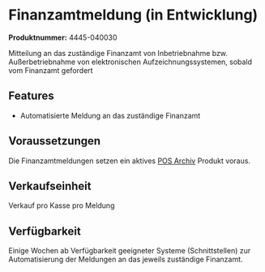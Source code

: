 # Finanzamtmeldung (in Entwicklung)

**Produktnummer:** 4445-040030

Mitteilung an das zuständige Finanzamt von Inbetriebnahme bzw. Außerbetriebnahme von elektronischen Aufzeichnungssystemen, sobald vom Finanzamt gefordert

## Features

- Automatisierte Meldung an das zuständige Finanzamt

## Voraussetzungen

Die Finanzamtmeldungen setzen ein aktives [POS Archiv](../../revisionssichere-daten-as-a-service/produkte/pos-archiv.md) Produkt voraus.

## Verkaufseinheit

Verkauf pro Kasse pro Meldung

## Verfügbarkeit

Einige Wochen ab Verfügbarkeit geeigneter Systeme (Schnittstellen) zur Automatisierung der Meldungen an das jeweils zuständige Finanzamt.
